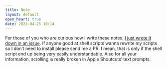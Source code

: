 ```yaml
---
title: Note
layout: default
open_heart: true
date: 2023-04-25 10:14
---
```


For those of you who are curious how I write these notes, [I just wrote it down in an issue](https://github.com/muan/site/issues/45). If anyone good at shell scripts wanna rewrite my scripts so I don’t need to install please send me a PR. I mean, that is only if the shell script end up being very easily understandable. Also for all your information, scrolling is really broken in Apple Shoutcuts’ text prompts.

